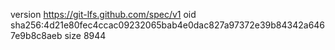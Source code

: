 version https://git-lfs.github.com/spec/v1
oid sha256:4d21e80fec4ccac09232065bab4e0dac827a97372e39b84342a6467e9b8c8aeb
size 8944
